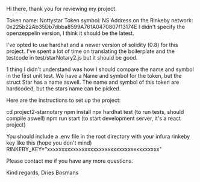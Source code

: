 Hi there, thank you for reviewing my project.

Token name: Nottystar
Token symbol: NS
Address on the Rinkeby network: 0x225b22Ab35Db7dbba8599A761A0470807f13174E
I didn't specify the openzeppelin version, I think it should be the latest.

I've opted to use hardhat and a newer version of solidity (0.8) for this project. I've 
spent a lot of time on translating the boilerplate and the testcode in test/starNotary2.js
but it should be good.

1 thing I didn't understand was how I should compare the name and symbol in the first
unit test. We have a Name and symbol for the token, but the struct Star has a name aswell.
The name and symbol of this token are hardcoded, but the stars name can be picked.

Here are the instructions to set up the project:

cd project2-starnotary
npm install
npx hardhat test (to run tests, should compile aswell)
npm run start (to start development server, it's a react project)

You should include a .env file in the root directory with your infura rinkeby key like this (hope you don't mind)
RINKEBY_KEY="xxxxxxxxxxxxxxxxxxxxxxxxxxxxxxxxxxxxxxx"

Please contact me if you have any more questions.

Kind regards,
Dries Bosmans
